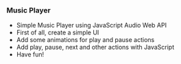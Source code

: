 ### Music Player

- Simple Music Player using JavaScript Audio Web API
- First of all, create a simple UI
- Add some animations for play and pause actions
- Add play, pause, next and other actions with JavaScript
- Have fun!
